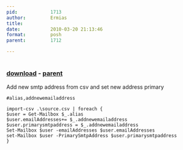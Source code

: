 ```yaml
---
pid:            1713
author:         Ermias
title:          
date:           2010-03-20 21:13:46
format:         posh
parent:         1712

---
```


# 

### [download](Scripts\1713.ps1) - [parent](Scripts\1712.md)

Add new smtp address from csv and set new address primary

```posh
#alias,addnewemailaddress

import-csv .\source.csv | foreach {
$user = Get-Mailbox $_.alias
$user.emailAddresses+= $_.addnewemailaddress
$user.primarysmtpaddress = $_.addnewemailaddress
Set-Mailbox $user -emailAddresses $user.emailAddresses
set-Mailbox $user -PrimarySmtpAddress $user.primarysmtpaddress
}
```
